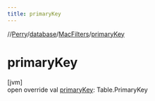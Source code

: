 ```yaml
---
title: primaryKey
---
```

//[Perry](../../../index.html)/[database](../index.html)/[MacFilters](index.html)/[primaryKey](primary-key.html)



# primaryKey



[jvm]\
open override val [primaryKey](primary-key.html): Table.PrimaryKey




